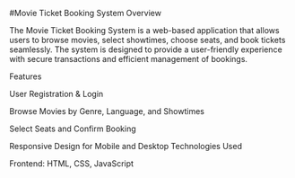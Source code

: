 #Movie Ticket Booking System
Overview

The Movie Ticket Booking System is a web-based application that allows users to browse movies, select showtimes, choose seats, and book tickets seamlessly. The system is designed to provide a user-friendly experience with secure transactions and efficient management of bookings.

Features

User Registration & Login

Browse Movies by Genre, Language, and Showtimes

Select Seats and Confirm Booking

Responsive Design for Mobile and Desktop
Technologies Used

Frontend: HTML, CSS, JavaScript
